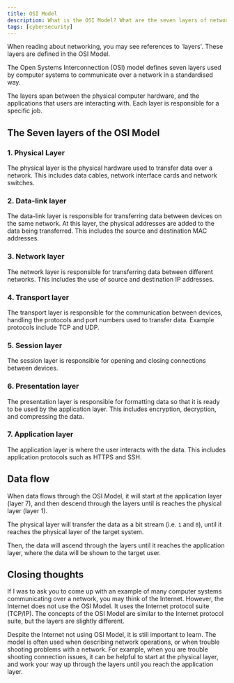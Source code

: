 ```yaml
---
title: OSI Model
description: What is the OSI Model? What are the seven layers of networking?
tags: [cybersecurity]
---
```


When reading about networking, you may see references to 'layers'. These layers are defined in the OSI Model.

The Open Systems Interconnection (OSI) model defines seven layers used by computer systems to communicate over a network in a standardised way.

The layers span between the physical computer hardware, and the applications that users are interacting with. Each layer is responsible for a specific job.

## The Seven layers of the OSI Model

### 1. Physical Layer

The physical layer is the physical hardware used to transfer data over a network. This includes data cables, network interface cards and network switches.

### 2. Data-link layer

The data-link layer is responsible for transferring data between devices on the same network. At this layer, the physical addresses are added to the data being transferred. This includes the source and destination MAC addresses.

### 3. Network layer

The network layer is responsible for transferring data between different networks. This includes the use of source and destination IP addresses.

### 4. Transport layer

The transport layer is responsible for the communication between devices, handling the protocols and port numbers used to transfer data. Example protocols include TCP and UDP.

### 5. Session layer

The session layer is responsible for opening and closing connections between devices.

### 6. Presentation layer

The presentation layer is responsible for formatting data so that it is ready to be used by the application layer. This includes encryption, decryption, and compressing the data.

### 7. Application layer

The application layer is where the user interacts with the data. This includes application protocols such as HTTPS and SSH.

## Data flow

When data flows through the OSI Model, it will start at the application layer (layer 7), and then descend through the layers until is reaches the physical layer (layer 1).

The physical layer will transfer the data as a bit stream (i.e. `1` and `0`), until it reaches the physical layer of the target system.

Then, the data will ascend through the layers until it reaches the application layer, where the data will be shown to the target user.

## Closing thoughts

If I was to ask you to come up with an example of many computer systems communicating over a network, you may think of the Internet. However, the Internet does not use the OSI Model. It uses the Internet protocol suite (TCP/IP). The concepts of the OSI Model are similar to the Internet protocol suite, but the layers are slightly different.

Despite the Internet not using OSI Model, it is still important to learn. The model is often used when describing network operations, or when trouble shooting problems with a network. For example, when you are trouble shooting connection issues, it can be helpful to start at the physical layer, and work your way up through the layers until you reach the application layer.
